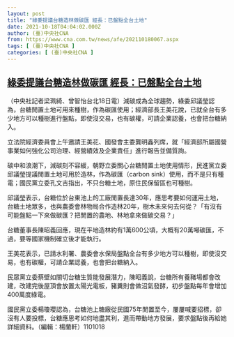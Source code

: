 ```yaml
---
layout: post
title: "綠委提議台糖造林做碳匯 經長：已盤點全台土地"
date: 2021-10-18T04:04:02.000Z
author: (臺)中央社CNA
from: https://www.cna.com.tw/news/afe/202110180067.aspx
tags: [ (臺)中央社CNA ]
categories: [ (臺)中央社CNA ]
---
```

<!--1634529842000-->
[綠委提議台糖造林做碳匯 經長：已盤點全台土地](https://www.cna.com.tw/news/afe/202110180067.aspx)
------

<div>
<div></div><div><p>（中央社記者梁珮綺、曾智怡台北18日電）減碳成為全球趨勢，綠委邱議瑩認為，台糖閒置土地可用來種樹，作為碳匯使用；經濟部長王美花說，已就全台有多少地方可以種樹進行盤點，即使沒交易，也有碳權，可請企業認養，也會把台糖納入。</p><p>立法院經濟委員會上午邀請王美花、國發會主委龔明鑫列席，就「經濟部所屬國營事業如何強化公司治理、經營績效及企業責任」進行報告並備質詢。</p><p>碳中和浪潮下，減碳刻不容緩，朝野立委關心台糖閒置土地使用情形，民進黨立委邱議瑩提議閒置土地可用於造林，作為碳匯（carbon sink）使用，而不是只有種電；國民黨立委孔文吉指出，不只台糖土地，原住民保留區也可種樹。</p><p>邱議瑩表示，台糖位於台東池上的工廠閒置長達30年，應思考要如何運用土地，台糖土地眾多，也與農委會林物局合作造林20年，樹木未來何去何從？「有沒有可能盤點一下來做碳匯？把閒置的農地、林地拿來做碳交易？」</p><p>台糖董事長陳昭義回應，現在平地造林約有1萬600公頃，大概有20萬噸碳匯，不過，要等國家機制確立後才能執行。</p><p>王美花表示，已請水利署、農委會水保局盤點全台有多少地方可以種樹，即使沒交易，也有碳權，可請企業認養，也會把台糖納入。</p><p>民眾黨立委蔡壁如關切台糖生質能發展潛力，陳昭義說，台糖所有養豬場都會改建，改建完後屋頂會放置太陽光電板，豬糞則會做沼氣發酵，初步盤點每年會增加400萬度綠電。</p><p>國民黨立委楊瓊瓔認為，台糖池上糖廠從民國75年閒置至今，屢屢喊要招標，卻沒有人要投標，台糖應思考如何地盡其利，進而帶動地方發展，要求盤點後再給她詳細資料。（編輯：楊蘭軒）1101018</p></div>
</div>
